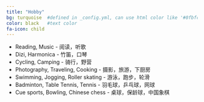 ```yaml
---
title: "Hobby"
bg: turquoise  #defined in _config.yml, can use html color like '#0fbfcf'
color: black   #text color
fa-icon: child
---
```


* Reading, Music - 阅读，听歌 
* Dizi, Harmonica - 竹笛，口琴  
* Cycling, Camping - 骑行，野营  
* Photography, Traveling, Cooking - 摄影，旅游，下厨房  
* Swimming, Jogging, Roller skating - 游泳，跑步，轮滑  
* Badminton, Table Tennis, Tennis - 羽毛球，乒乓球，网球  
* Cue sports, Bowling, Chinese chess - 桌球，保龄球，中国象棋  
